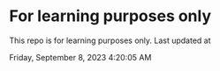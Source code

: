 # For learning purposes only
This repo is for learning purposes only.
Last updated at

Friday, September 8, 2023 4:20:05 AM

